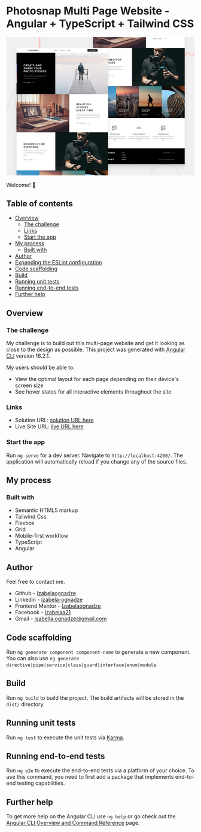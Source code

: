 # Photosnap Multi Page Website - Angular + TypeScript + Tailwind CSS

![Design preview for the Designo Agency Website Challenge coding challenge](./src/assets/images/preview.jpg)

Welcome! 👋

## Table of contents

- [Overview](#overview)
  - [The challenge](#the-challenge)
  - [Links](#links)
  - [Start the app](#Start-the-app)
- [My process](#my-process)
  - [Built with](#built-with)
- [Author](#author)
- [Expanding the ESLint configuration](#Expanding-the-ESLint-configuration)
- [Code scaffolding](#Code-scaffolding)
- [Build](#Build)
- [Running unit tests](#Running-unit-tests)
- [Running end-to-end tests](#Running-end-to-end-tests)
- [Further help](#Further-help)

## Overview

### The challenge

My challenge is to build out this multi-page website and get it looking as close to the design as possible.
This project was generated with [Angular CLI](https://github.com/angular/angular-cli) version 16.2.1.

My users should be able to:

- View the optimal layout for each page depending on their device's screen size
- See hover states for all interactive elements throughout the site

### Links

- Solution URL: [solution URL here](https://github.com/Izabelaognadze/photosnap-multi-page-website)
- Live Site URL: [live URL here](https://izabelaognadze.github.io/photosnap-multi-page-website/)

### Start the app

Run `ng serve` for a dev server. Navigate to `http://localhost:4200/`. The application will automatically reload if you change any of the source files.

## My process

### Built with

- Semantic HTML5 markup
- Tailwind Css
- Flexbox
- Grid
- Mobile-first workflow
- TypeScript
- Angular

## Author

Feel free to contact me.

- Github - [Izabelaognadze](https://github.com/Izabelaognadze)
- Linkedin - [izabela-ognadze](https://www.linkedin.com/in/izabela-ognadze/)
- Frontend Mentor - [Izabelaognadze](https://www.frontendmentor.io/profile/Izabelaognadze)
- Facebook - [izabelaa21](https://www.facebook.com/izabelaa21)
- Gmail - [isabella.ognadze@gmail.com](mailto:isabella.ognadze@gmail.com)

## Code scaffolding

Run `ng generate component component-name` to generate a new component. You can also use `ng generate directive|pipe|service|class|guard|interface|enum|module`.

## Build

Run `ng build` to build the project. The build artifacts will be stored in the `dist/` directory.

## Running unit tests

Run `ng test` to execute the unit tests via [Karma](https://karma-runner.github.io).

## Running end-to-end tests

Run `ng e2e` to execute the end-to-end tests via a platform of your choice. To use this command, you need to first add a package that implements end-to-end testing capabilities.

## Further help

To get more help on the Angular CLI use `ng help` or go check out the [Angular CLI Overview and Command Reference](https://angular.io/cli) page.
